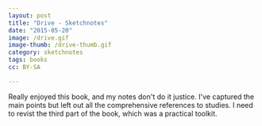```yaml
---
layout: post
title: "Drive - Sketchnotes"
date: "2015-05-20"
image: /drive.gif
image-thumb: /drive-thumb.gif
category: sketchnotes
tags: books
cc: BY-SA

---
```


Really enjoyed this book, and my notes don't do it justice. I've captured the main points but left out all the comprehensive references to studies. I need to revist the third part of the book, which was a practical toolkit.
